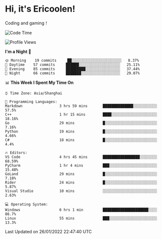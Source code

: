 # Hi, it's Ericoolen!
Coding and gaming！

<!--START_SECTION:waka-->
![Code Time](http://img.shields.io/badge/Code%20Time-157%20hrs%2051%20mins-blue)

![Profile Views](http://img.shields.io/badge/Profile%20Views-0-blue)

**I'm a Night 🦉** 

```text
🌞 Morning    19 commits     ██░░░░░░░░░░░░░░░░░░░░░░░   8.37% 
🌆 Daytime    57 commits     ██████░░░░░░░░░░░░░░░░░░░   25.11% 
🌃 Evening    85 commits     █████████░░░░░░░░░░░░░░░░   37.44% 
🌙 Night      66 commits     ███████░░░░░░░░░░░░░░░░░░   29.07%

```


📊 **This Week I Spent My Time On** 

```text
⌚︎ Time Zone: Asia/Shanghai

💬 Programming Languages: 
Markdown                 3 hrs 59 mins       ██████████████░░░░░░░░░░░   57.5% 
C++                      1 hr 15 mins        ████░░░░░░░░░░░░░░░░░░░░░   18.16% 
Go                       29 mins             █░░░░░░░░░░░░░░░░░░░░░░░░   7.16% 
Python                   19 mins             █░░░░░░░░░░░░░░░░░░░░░░░░   4.66% 
C#                       18 mins             █░░░░░░░░░░░░░░░░░░░░░░░░   4.4%

🔥 Editors: 
VS Code                  4 hrs 45 mins       █████████████████░░░░░░░░   68.59% 
PyCharm                  1 hr 4 mins         ███░░░░░░░░░░░░░░░░░░░░░░   15.48% 
GoLand                   29 mins             █░░░░░░░░░░░░░░░░░░░░░░░░   7.18% 
Rider                    24 mins             █░░░░░░░░░░░░░░░░░░░░░░░░   5.87% 
Visual Studio            10 mins             ░░░░░░░░░░░░░░░░░░░░░░░░░   2.63%

💻 Operating System: 
Windows                  6 hrs 1 min         █████████████████████░░░░   86.7% 
Linux                    55 mins             ███░░░░░░░░░░░░░░░░░░░░░░   13.3%

```


 Last Updated on 26/01/2022 22:47:40 UTC
<!--END_SECTION:waka-->

